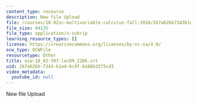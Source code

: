 ```yaml
---
content_type: resource
description: New file Upload
file: /courses/18-02sc-multivariable-calculus-fall-2010/267a62bb7343b1e46c9fb166b3375cd3_ocw-18_02-f07-lec09_220k.srt
file_size: 44135
file_type: application/x-subrip
learning_resource_types: []
license: https://creativecommons.org/licenses/by-nc-sa/4.0/
ocw_type: OCWFile
resourcetype: Other
title: ocw-18_02-f07-lec09_220k.srt
uid: 267a62bb-7343-b1e4-6c9f-b166b3375cd3
video_metadata:
  youtube_id: null
---
```

New file Upload
